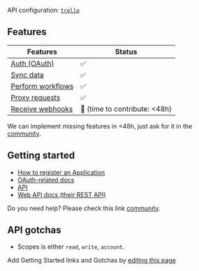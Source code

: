 API configuration: [`trello`](https://terapi.dev/providers.yaml)

## Features

| Features | Status |
| - | - |
| [Auth (OAuth)](/integrate/guides/authorize-an-api) | ✅ |
| [Sync data](/integrate/guides/sync-data-from-an-api) | ✅ |
| [Perform workflows](/integrate/guides/perform-workflows-with-an-api) | ✅ |
| [Proxy requests](/integrate/guides/proxy-requests-to-an-api) | ✅ |
| [Receive webhooks](/integrate/guides/receive-webhooks-from-an-api) | 🚫 (time to contribute: &lt;48h) |

We can implement missing features in &lt;48h, just ask for it in the [community](https://terapi.dev/slack).

## Getting started

-   [How to register an Application](https://developer.atlassian.com/cloud/trello/guides/rest-api/authorization/#introduction)
-   [OAuth-related docs](https://developer.atlassian.com/cloud/trello/guides/rest-api/authorization/)
-   [API](https://developer.atlassian.com/cloud/trello/guides/rest-api/api-introduction/)
-   [Web API docs (their REST API)](https://developer.atlassian.com/cloud/trello/rest/api-group-actions/#api-group-actions)

Do you need help? Please check this link [community](https://terapi.dev/slack).

## API gotchas

-   Scopes is either `read`, `write`, `account`.

Add Getting Started links and Gotchas by [editing this page](https://github.com/terapihq/terapi/tree/master/docs-v2/integrations/all/trello.mdx)